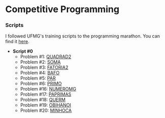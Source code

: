 Competitive Programming
==============

### Scripts

I followed UFMG's training scripts to the programming marathon. You can find it [here](http://wiki.maratona.dcc.ufmg.br/index.php/Roteiros).

* __Script #0__
  * Problem #1: [QUADRAD2](https://github.com/thiagomartinsbh/competitive/tree/master/SPOJ-BR/QUADRAD2)
  * Problem #2: [SOMA](https://github.com/thiagomartinsbh/competitive/tree/master/SPOJ-BR/SOMA)
  * Problem #3: [FATORIA2](https://github.com/thiagomartinsbh/competitive/tree/master/SPOJ-BR/FATORIA2)
  * Problem #4: [BAFO](https://github.com/thiagomartinsbh/competitive/tree/master/SPOJ-BR/BAFO)
  * Problem #5: [PAR](https://github.com/thiagomartinsbh/competitive/tree/master/SPOJ-BR/PAR)
  * Problem #6: [PRIMO](https://github.com/thiagomartinsbh/competitive/tree/master/SPOJ-BR/PRIMO)
  * Problem #16: [NUMEROMG](https://github.com/thiagomartinsbh/competitive/tree/master/SPOJ-BR/NUMEROMG)
  * Problem #17: [PAPRIMAS](https://github.com/thiagomartinsbh/competitive/tree/master/SPOJ-BR/PAPRIMAS)
  * Problem #18: [QUERM](https://github.com/thiagomartinsbh/competitive/tree/master/SPOJ-BR/QUERM)
  * Problem #19: [OBIHANOI](https://github.com/thiagomartinsbh/competitive/tree/master/SPOJ-BR/OBIHANOI)
  * Problem #20: [MINHOCA](https://github.com/thiagomartinsbh/competitive/tree/master/SPOJ-BR/MINHOCA)
